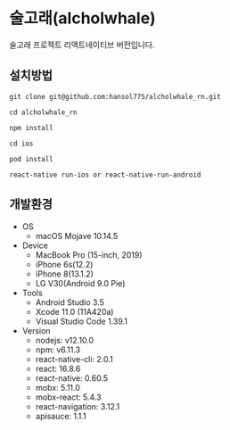 # 술고래(alcholwhale)
술고래 프로젝트 리액트네이티브 버전입니다.

## 설치방법

`git clone git@github.com:hansol775/alcholwhale_rn.git`

`cd alcholwhale_rn`

`npm install`

`cd ios`

`pod install`

`react-native run-ios or react-native-run-android`


## 개발환경
* OS
  * macOS Mojave 10.14.5
* Device
  * MacBook Pro (15-inch, 2019)
  * iPhone 6s(12.2)
  * iPhone 8(13.1.2)
  * LG V30(Android 9.0 Pie)
* Tools
  * Android Studio 3.5
  * Xcode 11.0 (11A420a)
  * Visual Studio Code 1.39.1
* Version
  * nodejs: v12.10.0
  * npm: v6.11.3
  * react-native-cli: 2.0.1
  * react: 16.8.6
  * react-native: 0.60.5
  * mobx: 5.11.0
  * mobx-react: 5.4.3
  * react-navigation: 3.12.1
  * apisauce: 1.1.1
  
